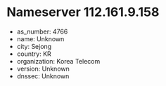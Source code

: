 # Nameserver 112.161.9.158

* as_number: 4766
* name: Unknown
* city: Sejong
* country: KR
* organization: Korea Telecom
* version: Unknown
* dnssec: Unknown
